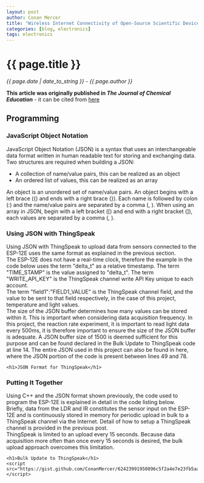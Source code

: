 ```yaml
---
layout: post
author: Conan Mercer
title: "Wireless Internet Connectivity of Open-Source Scientific Devices - Part 2"
categories: [blog, electronics]
tags: electronics
---
```


<div class="post-paragraph">
  <h1>{{ page.title }}</h1>
  <p><i>{{ page.date | date_to_string }} - {{ page.author }}</i></p>
  <b>This article was originally published in <i>The Journal of Chemical Education</i></b> - it can be cited from <a href="https://doi.org/10.1021/acs.jchemed.8b00200" target="_blank">here</a>

<h2>Programming</h2>
<h3>JavaScript Object Notation</h3>
  <p>
  JavaScript Object Notation (JSON) is a syntax that uses an interchangeable data format written in human readable text for storing and exchanging data. Two structures are required when building a JSON:

  <ul>
  <li>A collection of name/value pairs, this can be realized as an object</li>
  <li>An ordered list of values, this can be realized as an array</li>
  </ul>

An object is an unordered set of name/value pairs. An object begins with a left brace ({) and ends with a right brace (}). Each name is followed by colon (:) and the name/value pairs are separated by a comma (, ). When using an array in JSON, begin with a left bracket ([) and end with a right bracket (]), each values are separated by a comma (, ).

  </p>

<h3>Using JSON with ThingSpeak</h3>
<p>
Using JSON with ThingSpeak to upload data from sensors connected to the ESP-12E uses the same format as explained in the previous section.
<br>
The ESP-12E does not have a real-time clock, therefore the example in the code below uses the term "delta_t" as a relative timestamp. The term "TIME_STAMP" is the value assigned to "delta_t". The term "WRITE_API_KEY" is the ThingSpeak channel write API Key unique to each account. 
<br>
The term "field1":"FIELD1_VALUE" is the ThingSpeak channel field, and the value to be sent to that field respectively, in the case of this project, temperature and light values.
<br>
The size of the JSON buffer determines how many values can be stored within it. This is important when considering data acquisition frequency. In this project, the reaction rate experiment, it is important to read light data every 500ms, it is therefore important to ensure the size of the JSON buffer is adequate. A JSON buffer size of 1500 is deemed sufficient for this purpose and can be found declared in the Bulk Update to ThingSpeak code at line 14. The entire JSON used in this project can also be found in here, where the JSON portion of the code is present between lines 49 and 78.
</p>

  <div>

    <h1>JSON Format for ThingSpeak</h1>

  <script src="https://gist.github.com/ConanMercer/a5aa0ed7f92964a755c9146de3422e6c.js"></script>
  </div>


<h3>Putting It Together</h3>
Using C++ and the JSON format shown previously, the code used to program the ESP-12E is explained in detail in the code listing below.
<br>
Briefly, data from the LDR and IR constitutes the sensor input on the ESP-12E and is continuously stored in memory for periodic upload in bulk to a ThingSpeak channel via the Internet. Detail of how to setup a ThingSpeak channel is provided in the previous post.
<br> 
ThingSpeak is limited to an upload every 15 seconds. Because data acquisition more often than once every 15 seconds is desired, the bulk upload approach overcomes this limitation.

  <div>

    <h1>Bulk Update to ThingSpeak</h1>
    <script src="https://gist.github.com/ConanMercer/62423991950896c5f2a4e7e23fb5aa17.js"></script>

  </div>
